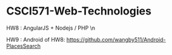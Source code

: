 # CSCI571-Web-Technologies

HW8 : AngularJS + Nodejs / PHP \n

HW9 : Android of HW8: https://github.com/wangby511/Android-PlacesSearch
